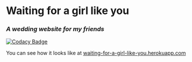 # Waiting for a girl like you
### _A wedding website for my friends_

[![Codacy Badge](https://api.codacy.com/project/badge/Grade/5a0835ed4485435eb551f505fc80e85b)](https://www.codacy.com/app/sebastian-nepote/waiting-for-a-girl-like-you?utm_source=github.com&amp;utm_medium=referral&amp;utm_content=snepote/waiting-for-a-girl-like-you&amp;utm_campaign=Badge_Grade)

You can see how it looks like at [waiting-for-a-girl-like-you.herokuapp.com](https://waiting-for-a-girl-like-you.herokuapp.com/ "A wedding website for my friends")
